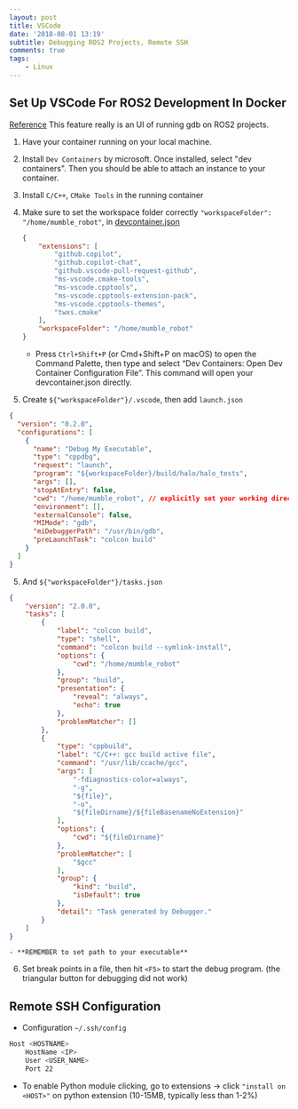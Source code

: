 ```yaml
---
layout: post
title: VSCode
date: '2018-08-01 13:19'
subtitle: Debugging ROS2 Projects, Remote SSH 
comments: true
tags:
    - Linux
---
```


##  Set Up VSCode For ROS2 Development In Docker

[Reference](https://www.youtube.com/watch?v=j28aUHbT_c4) This feature really is an UI of running gdb on ROS2 projects.

1. Have your container running on your local machine.

2. Install `Dev Containers` by microsoft. Once installed, select "dev containers". Then you should be able to attach an instance to your container.
3. Install `C/C++`, `CMake Tools` in the running container

4. Make sure to set the workspace folder correctly `"workspaceFolder": "/home/mumble_robot"`, in [devcontainer.json](https://code.visualstudio.com/remote/advancedcontainers/change-default-source-mount)
    ```json
    {
        "extensions": [
            "github.copilot",
            "github.copilot-chat",
            "github.vscode-pull-request-github",
            "ms-vscode.cmake-tools",
            "ms-vscode.cpptools",
            "ms-vscode.cpptools-extension-pack",
            "ms-vscode.cpptools-themes",
            "twxs.cmake"
        ],
        "workspaceFolder": "/home/mumble_robot"
    }
    ``` 
    - Press `Ctrl+Shift+P` (or Cmd+Shift+P on macOS) to open the Command Palette, then type and select “Dev Containers: Open Dev Container Configuration File”. This command will open your devcontainer.json directly.

1. Create `${"workspaceFolder"}/.vscode`, then add `launch.json` 
```json
{
  "version": "0.2.0",
  "configurations": [
    {
      "name": "Debug My Executable",
      "type": "cppdbg",
      "request": "launch",
      "program": "${workspaceFolder}/build/halo/halo_tests",
      "args": [],
      "stopAtEntry": false,
      "cwd": "/home/mumble_robot", // explicitly set your working directory here
      "environment": [],
      "externalConsole": false,
      "MIMode": "gdb",
      "miDebuggerPath": "/usr/bin/gdb",
      "preLaunchTask": "colcon build"
    }
  ]
}
```
5. And `${"workspaceFolder"}/tasks.json`

```json
{
    "version": "2.0.0",
    "tasks": [
        {
            "label": "colcon build",
            "type": "shell",
            "command": "colcon build --symlink-install",
            "options": {
                "cwd": "/home/mumble_robot"
            },
            "group": "build",
            "presentation": {
                "reveal": "always",
                "echo": true
            },
            "problemMatcher": []
        },
        {
            "type": "cppbuild",
            "label": "C/C++: gcc build active file",
            "command": "/usr/lib/ccache/gcc",
            "args": [
                "-fdiagnostics-color=always",
                "-g",
                "${file}",
                "-o",
                "${fileDirname}/${fileBasenameNoExtension}"
            ],
            "options": {
                "cwd": "${fileDirname}"
            },
            "problemMatcher": [
                "$gcc"
            ],
            "group": {
                "kind": "build",
                "isDefault": true
            },
            "detail": "Task generated by Debugger."
        }
    ]
}
```
    - **REMEMBER to set path to your executable**
6. Set break points in a file, then hit `<F5>` to start the debug program. (the triangular button for debugging did not work)


## Remote SSH Configuration

- Configuration `~/.ssh/config`

```bash
Host <HOSTNAME>
    HostName <IP>
    User <USER_NAME>
    Port 22
```

- To enable Python module clicking, go to extensions -> click `"install on <HOST>"` on python extension (10-15MB, typically less than 1-2%)

